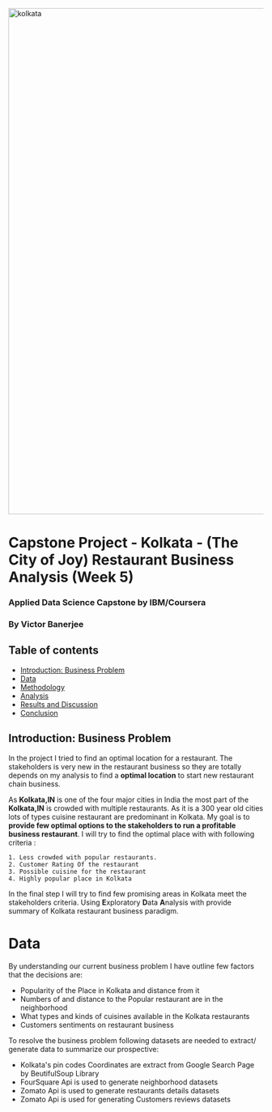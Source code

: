 <img src="https://i.ibb.co/NjSZDm5/kolkata-skyline-in-watercolor-background-pablo-romero.jpg" alt="kolkata"
	title="Kolkata" width = 1000/>

# Capstone Project - Kolkata - (The City of Joy) Restaurant Business Analysis (Week 5)
### Applied Data Science Capstone by IBM/Coursera
### By Victor Banerjee


## Table of contents
* [Introduction: Business Problem](#introduction)
* [Data](#data)
* [Methodology](#methodology)
* [Analysis](#analysis)
* [Results and Discussion](#results)
* [Conclusion](#conclusion)


## Introduction: Business Problem <a name="introduction"></a>

In the project I tried to find an optimal location for a restaurant. The stakeholders is very new in the restaurant business so they are totally depends on my analysis to find a **optimal location**  to start new restaurant chain business.  

As **Kolkata,IN** is one of the four major cities in India the most part of the **Kolkata,IN** is crowded with multiple restaurants. As it is a 300 year old cities lots of types cuisine restaurant are predominant in Kolkata. My goal is to **provide few optimal options to the stakeholders to run a profitable business restaurant**.
I will try to find the optimal place with with following criteria :

    1. Less crowded with popular restaurants.
    2. Customer Rating Of the restaurant
    3. Possible cuisine for the restaurant
    4. Highly popular place in Kolkata 

In the final step I will try to find few promising areas in Kolkata meet the stakeholders criteria. Using **E**xploratory **D**ata **A**nalysis with provide summary of Kolkata restaurant business paradigm.

# Data <a name="data"></a>

By understanding our current business problem I have outline few factors that the decisions are:
* Popularity of the Place in Kolkata and distance from it
* Numbers of and distance to the Popular restaurant are in the neighborhood
* What types and kinds of cuisines available in the Kolkata restaurants
* Customers sentiments on restaurant business

To resolve the business problem following datasets are needed to extract/ generate data to summarize our prospective:
- Kolkata's pin codes Coordinates are extract from Google Search Page by BeutifulSoup Library
- FourSquare Api is used to generate neighborhood datasets
- Zomato Api is used to generate restaurants details datasets
- Zomato Api is used for generating Customers reviews datasets